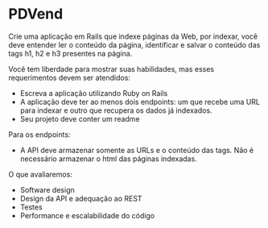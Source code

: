 # PDVend

Crie uma aplicação em Rails que indexe páginas da Web, por indexar, você deve entender ler o conteúdo da página, identificar e salvar o conteúdo das tags h1, h2 e h3 presentes na página.

Você tem liberdade para mostrar suas habilidades, mas esses requerimentos devem ser atendidos:
- Escreva a aplicação utilizando Ruby on Rails
- A aplicação deve ter ao menos dois endpoints: um que recebe uma URL para indexar e outro que recupera os dados já indexados.
- Seu projeto deve conter um readme

Para os endpoints:
- A API deve armazenar somente as URLs e o conteúdo das tags. Não é necessário armazenar o html das páginas indexadas.

O que avaliaremos:
- Software design
- Design da API e adequação ao REST
- Testes
- Performance e escalabilidade do código